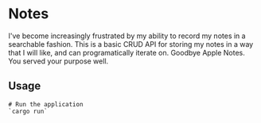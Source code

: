# Notes
I've become increasingly frustrated by my ability to record my notes in a searchable fashion.
This is a basic CRUD API for storing my notes in a way that I will like, and can programatically iterate on.
Goodbye Apple Notes. You served your purpose well.

## Usage
```
# Run the application
`cargo run`
```


